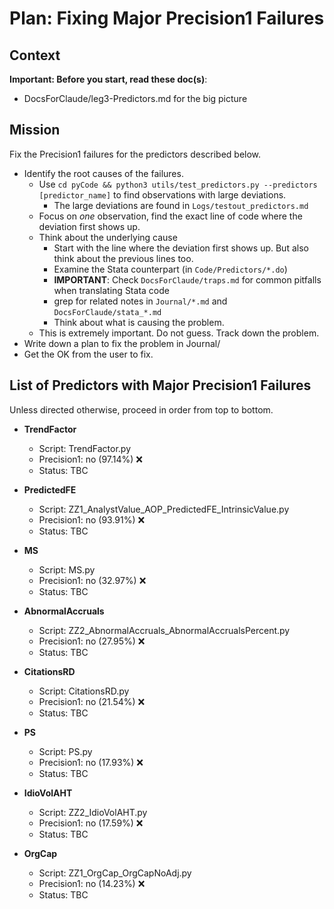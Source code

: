 # Plan: Fixing Major Precision1 Failures

## Context
**Important: Before you start, read these doc(s)**: 
- DocsForClaude/leg3-Predictors.md for the big picture

## Mission
Fix the Precision1 failures for the predictors described below.
- Identify the root causes of the failures. 
  - Use `cd pyCode && python3 utils/test_predictors.py --predictors [predictor_name]` to find observations with large deviations.
    - The large deviations are found in `Logs/testout_predictors.md`
  - Focus on *one* observation, find the exact line of code where the deviation first shows up.
  - Think about the underlying cause
    - Start with the line where the deviation first shows up. But also think about the previous lines too.
    - Examine the Stata counterpart (in `Code/Predictors/*.do`)
    - **IMPORTANT**: Check `DocsForClaude/traps.md` for common pitfalls when translating Stata code
    - grep for related notes in `Journal/*.md` and `DocsForClaude/stata_*.md`
    - Think about what is causing the problem.
  - This is extremely important. Do not guess. Track down the problem.
- Write down a plan to fix the problem in Journal/
- Get the OK from the user to fix.


## List of Predictors with Major Precision1 Failures

Unless directed otherwise, proceed in order from top to bottom.

- **TrendFactor**
  - Script: TrendFactor.py
  - Precision1: no (97.14%) ❌ 
  - Status: TBC

- **PredictedFE**
  - Script: ZZ1_AnalystValue_AOP_PredictedFE_IntrinsicValue.py
  - Precision1: no (93.91%) ❌ 
  - Status: TBC

- **MS**
  - Script: MS.py
  - Precision1: no (32.97%) ❌ 
  - Status: TBC

- **AbnormalAccruals**
  - Script: ZZ2_AbnormalAccruals_AbnormalAccrualsPercent.py
  - Precision1: no (27.95%) ❌ 
  - Status: TBC

- **CitationsRD**
  - Script: CitationsRD.py
  - Precision1: no (21.54%) ❌ 
  - Status: TBC

- **PS**
  - Script: PS.py
  - Precision1: no (17.93%) ❌ 
  - Status: TBC

- **IdioVolAHT**
  - Script: ZZ2_IdioVolAHT.py
  - Precision1: no (17.59%) ❌ 
  - Status: TBC

- **OrgCap**
  - Script: ZZ1_OrgCap_OrgCapNoAdj.py
  - Precision1: no (14.23%) ❌ 
  - Status: TBC

